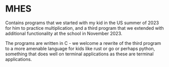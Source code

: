 # MHES

Contains programs that we started with my kid in the US summer of 2023 for him to practice multiplication, and a third program that we extended with additional functionality at the school in November 2023.

The programs are written in C - we welcome a rewrite of the third program to a more amenable language for kids like rust or go or perhaps python, something that does well on terminal applications as these are terminal applications.
